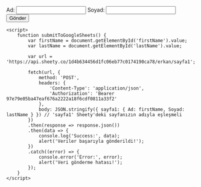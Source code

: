 <!DOCTYPE html>
<html lang="tr">
<head>
    <meta charset="UTF-8">
    <title>Form to Google Sheets via Sheety</title>
</head>
<body>
    <form id="myForm">
        Ad: <input type="text" name="firstName" id="firstName">
        Soyad: <input type="text" name="lastName" id="lastName">
        <button type="button" onclick="submitToGoogleSheets()">Gönder</button>
    </form>

    <script>
        function submitToGoogleSheets() {
            var firstName = document.getElementById('firstName').value;
            var lastName = document.getElementById('lastName').value;

            var url = 'https://api.sheety.co/1d4b634456d1fc06eb77c0174190ca78/erkan/sayfa1';

            fetch(url, {
                method: 'POST',
                headers: {
                    'Content-Type': 'application/json',
                    'Authorization': 'Bearer 97e79e05ba47eaf676a2222a18f6cdf0811a33f2'
                },
                body: JSON.stringify({ sayfa1: { Ad: firstName, Soyad: lastName } }) // 'sayfa1' Sheety'deki sayfanızın adıyla eşleşmeli
            })
            .then(response => response.json())
            .then(data => {
                console.log('Success:', data);
                alert('Veriler başarıyla gönderildi!');
            })
            .catch((error) => {
                console.error('Error:', error);
                alert('Veri gönderme hatası!');
            });
        }
    </script>
</body>
</html>
